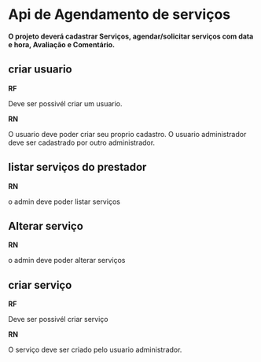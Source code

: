 # Api de Agendamento de serviços

**O projeto deverá cadastrar Serviços, agendar/solicitar serviços com data e hora, Avaliação e Comentário.**




## criar usuario

**RF**

Deve ser possivél criar um usuario.


**RN**

O usuario deve poder criar seu proprio cadastro.
O usuario administrador deve ser cadastrado por outro administrador.



## listar serviços do prestador


**RN** 

o admin deve poder listar serviços


## Alterar serviço

**RN** 

o admin deve poder alterar serviços


## criar serviço

**RF**

Deve ser possivél criar serviço


**RN**

O serviço deve ser criado pelo usuario administrador.




